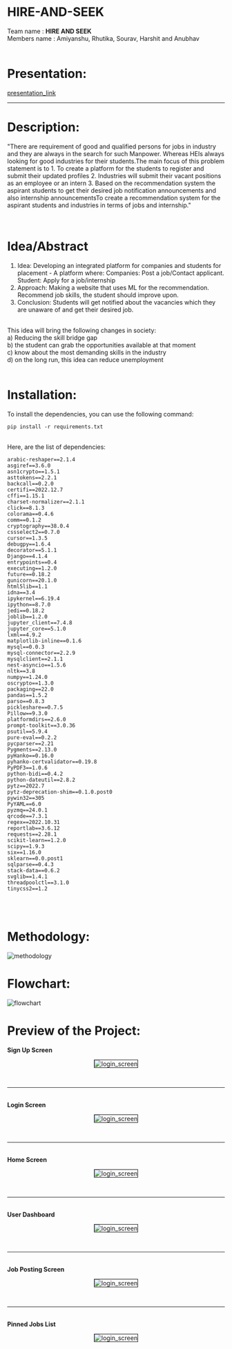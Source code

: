 # HIRE-AND-SEEK
Team name : <strong>HIRE AND SEEK</strong>
<br>Members name : Amiyanshu, Rhutika, Sourav, Harshit and Anubhav <br>
<br>

# Presentation:
<a href="https://www.sih.gov.in/uploads/template/AbstractHireandSeekSW20220329131341.pdf"> presentation_link </a>
<br>
<hr>

# Description:
"There are requirement of good and qualified persons for jobs in industry and they are always in the search for such Manpower. Whereas HEIs always looking for good industries for their students.The main focus of this problem statement is to 1. To create a platform for the students to register and submit their updated profiles 2. Industries will submit their vacant positions as an employee or an intern 3. Based on the recommendation system the aspirant students to get their desired job notification announcements and also internship announcementsTo create a recommendation system for the aspirant students and industries in terms of jobs and internship."

<br>

# Idea/Abstract
1. Idea: Developing an integrated platform for companies and students for placement - A platform where: Companies: Post a job/Contact applicant. Student: Apply for a job/internship <br>
2. Approach: Making a website that uses ML for the recommendation. Recommend job skills, the student should improve upon. <br>
3. Conclusion: Students will get notified about the vacancies which they are unaware of and get their desired job. 
<br>
This idea will bring the following changes in society: <br>
a) Reducing the skill bridge gap <br>
b) the student can grab the opportunities available at that moment <br>
c) know about the most demanding skills in the industry <br>
d) on the long run, this idea can reduce unemployment <br>
<br>

# Installation: <br>
To install the dependencies, you can use the following command:
<br>
```
pip install -r requirements.txt
```
<br>
Here, are the list of dependencies:<br>

```
arabic-reshaper==2.1.4
asgiref==3.6.0
asn1crypto==1.5.1
asttokens==2.2.1
backcall==0.2.0
certifi==2022.12.7
cffi==1.15.1
charset-normalizer==2.1.1
click==8.1.3
colorama==0.4.6
comm==0.1.2
cryptography==38.0.4
cssselect2==0.7.0
cursor==1.3.5
debugpy==1.6.4
decorator==5.1.1
Django==4.1.4
entrypoints==0.4
executing==1.2.0
future==0.18.2
gunicorn==20.1.0
html5lib==1.1
idna==3.4
ipykernel==6.19.4
ipython==8.7.0
jedi==0.18.2
joblib==1.2.0
jupyter_client==7.4.8
jupyter_core==5.1.0
lxml==4.9.2
matplotlib-inline==0.1.6
mysql==0.0.3
mysql-connector==2.2.9
mysqlclient==2.1.1
nest-asyncio==1.5.6
nltk==3.8
numpy==1.24.0
oscrypto==1.3.0
packaging==22.0
pandas==1.5.2
parso==0.8.3
pickleshare==0.7.5
Pillow==9.3.0
platformdirs==2.6.0
prompt-toolkit==3.0.36
psutil==5.9.4
pure-eval==0.2.2
pycparser==2.21
Pygments==2.13.0
pyHanko==0.16.0
pyhanko-certvalidator==0.19.8
PyPDF3==1.0.6
python-bidi==0.4.2
python-dateutil==2.8.2
pytz==2022.7
pytz-deprecation-shim==0.1.0.post0
pywin32==305
PyYAML==6.0
pyzmq==24.0.1
qrcode==7.3.1
regex==2022.10.31
reportlab==3.6.12
requests==2.28.1
scikit-learn==1.2.0
scipy==1.9.3
six==1.16.0
sklearn==0.0.post1
sqlparse==0.4.3
stack-data==0.6.2
svglib==1.4.1
threadpoolctl==3.1.0
tinycss2==1.2

```

<br>
<br>

# Methodology: <br>
<img src="https://raw.githubusercontent.com/RajAnubhav/HIRE-AND-SEEK/master/methodologyDiagram.png" alt="methodology">
<br>

# Flowchart: <br>
<img src="https://raw.githubusercontent.com/RajAnubhav/HIRE-AND-SEEK/master/flowchartSIH.png" alt="flowchart">
<br>

# Preview of the Project: <br>
<strong> Sign Up Screen </strong>
<br>
<p align="center" width="100%">
  <img src="https://raw.githubusercontent.com/RajAnubhav/HIRE-AND-SEEK/master/drive-download-20230407T174705Z-001/Sign%20up.jpg" alt="login_screen" style="border: 1px solid black">
</p>
<br>
<hr>
<br>
<strong>Login Screen</strong>
<br>
<p align="center" width="100%">
  <img src="https://raw.githubusercontent.com/RajAnubhav/HIRE-AND-SEEK/master/drive-download-20230407T174705Z-001/Login%20Page.jpg" alt="login_screen"  style="border: 1px solid black">
</p>
<br>
<hr>
<br>
<strong>Home Screen</strong>
<br>
<p align="center" width="100%">
  <img src="https://raw.githubusercontent.com/RajAnubhav/HIRE-AND-SEEK/master/drive-download-20230407T174705Z-001/Main%20Page.jpg" alt="login_screen"  style="border: 1px solid black">
</p>
<br>
<hr>
<br>
<strong>User Dashboard</strong>
<br>
<p align="center" width="100%">
  <img src="https://raw.githubusercontent.com/RajAnubhav/HIRE-AND-SEEK/master/drive-download-20230407T174705Z-001/User%20Page.jpg" alt="login_screen" style="border: 1px solid black">
</p>
<br>
<hr>
<br>
<strong>Job Posting Screen</strong>
<br>
<p align="center" width="100%">
  <img src="https://raw.githubusercontent.com/RajAnubhav/HIRE-AND-SEEK/master/drive-download-20230407T174705Z-001/Posting%20List%20from%20Company.jpg" alt="login_screen" style="border: 1px solid black">
</p>
<br>
<hr>
<br>
<strong>Pinned Jobs List</strong>
<br>
<p align="center" width="100%">
  <img src="https://raw.githubusercontent.com/RajAnubhav/HIRE-AND-SEEK/master/drive-download-20230407T174705Z-001/Recommendation%20list.jpg" alt="login_screen" style="border: 1px solid black">
</p>
<br>
